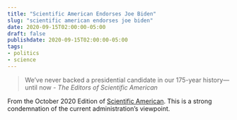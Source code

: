 ```yaml
---
title: "Scientific American Endorses Joe Biden"
slug: "scientific american endorses joe biden"
date: 2020-09-15T02:00:00-05:00
draft: false
publishdate: 2020-09-15T02:00:00-05:00
tags:
- politics
- science
---
```


>We’ve never backed a presidential candidate in our 175-year history—until now - *The Editors of Scientific American*

From the October 2020 Edition of [Scientific American][1]. This is a strong condemnation of the current administration’s viewpoint.

[1]: https://www.scientificamerican.com/article/scientific-american-endorses-joe-biden/
